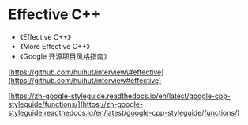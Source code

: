 # Effective C++

* 《Effective C++》
* 《More Effective C++》
* 《Google 开源项目风格指南》

[https://github.com/huihut/interview\#effective](https://github.com/huihut/interview#effective)

[https://zh-google-styleguide.readthedocs.io/en/latest/google-cpp-styleguide/functions/](https://zh-google-styleguide.readthedocs.io/en/latest/google-cpp-styleguide/functions/)

